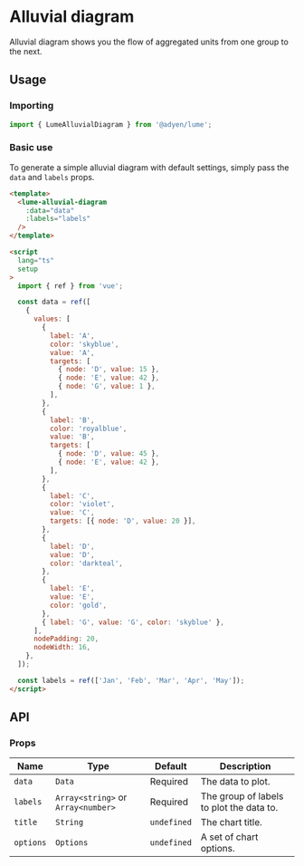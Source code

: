 # Alluvial diagram

Alluvial diagram shows you the flow of aggregated units from one group to the next.

## Usage

### Importing

```ts
import { LumeAlluvialDiagram } from '@adyen/lume';
```

### Basic use

To generate a simple alluvial diagram with default settings, simply pass the `data` and `labels` props.

```html
<template>
  <lume-alluvial-diagram
    :data="data"
    :labels="labels"
  />
</template>

<script
  lang="ts"
  setup
>
  import { ref } from 'vue';

  const data = ref([
    {
      values: [
        {
          label: 'A',
          color: 'skyblue',
          value: 'A',
          targets: [
            { node: 'D', value: 15 },
            { node: 'E', value: 42 },
            { node: 'G', value: 1 },
          ],
        },
        {
          label: 'B',
          color: 'royalblue',
          value: 'B',
          targets: [
            { node: 'D', value: 45 },
            { node: 'E', value: 42 },
          ],
        },
        {
          label: 'C',
          color: 'violet',
          value: 'C',
          targets: [{ node: 'D', value: 20 }],
        },
        {
          label: 'D',
          value: 'D',
          color: 'darkteal',
        },
        {
          label: 'E',
          value: 'E',
          color: 'gold',
        },
        { label: 'G', value: 'G', color: 'skyblue' },
      ],
      nodePadding: 20,
      nodeWidth: 16,
    },
  ]);

  const labels = ref(['Jan', 'Feb', 'Mar', 'Apr', 'May']);
</script>
```

## API

### Props

| Name      | Type                               | Default     | Description                              |
| --------- | ---------------------------------- | ----------- | ---------------------------------------- |
| `data`    | `Data`                             | Required    | The data to plot.                        |
| `labels`  | `Array<string>` or `Array<number>` | Required    | The group of labels to plot the data to. |
| `title`   | `String`                           | `undefined` | The chart title.                         |
| `options` | `Options`                          | `undefined` | A set of chart options.                  |
